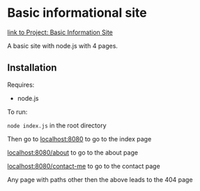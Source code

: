 # Basic informational site
<a href="https://www.theodinproject.com/paths/full-stack-javascript/courses/nodejs/lessons/basic-informational-site">link to Project: Basic Information Site</a>

<p>A basic site with node.js with 4 pages.</p>

## Installation
<p>Requires:</p>
<ul>
	<li>node.js</li>
</ul>
<p>To run:</p>
<p><code>node index.js</code> in the root directory</p>
<p>Then go to <a href="localhost:8080">localhost:8080</a> to go to the index page</p>
<p><a href="localhost:8080/about">localhost:8080/about</a> to go to the about page</p>
<p><a href="localhost:8080/contact-me">localhost:8080/contact-me</a> to go to the contact page</p>
<p>Any page with paths other then the above leads to the 404 page</p>
